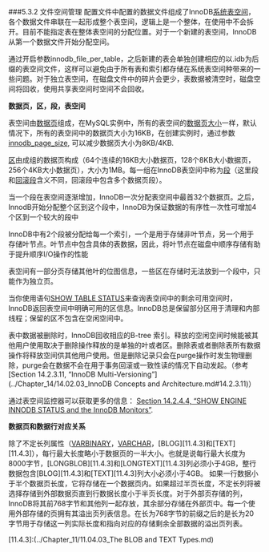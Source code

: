 ###5.3.2 文件空间管理
配置文件中配置的数据文件组成了InnoDB[系统表空间](../glossary.md#glos_system_tablespace)，各个数据文件串联在一起形成整个表空间，逻辑上是一个整体，在使用中不会拆开。目前不能指定表在整体表空间的分配位置。对于一个新建的表空间，InnoDB从第一个数据文件开始分配空间。

通过开启参数innodb_file_per_table，之后新建的表会单独创建相应的以.idb为后缀的表空间文件，这样可以避免由于所有表和索引都存储在系统表空间种带来的一些问题。对于独立表空间，在磁盘文件中的碎片会更少，表数据被清空时，磁盘空间将回收，使用共享表空间时空间不会回收。


<b>数据页，区，段，表空间</b>

表空间由[数据页](../glossary.md#glos_page)组成，在MySQL实例中，所有的表空间的[数据页大小](../glossary.md#glos_page_size)一样，默认情况下，所有的表空间中的数据页大小为16KB，在创建实例时，通过参数 
[innodb_page_size](../Chapter_14/14.02.06_InnoDB_Startup_Options_and_System_Variables.md#sysvar_innodb_page_size), 可以减少数据页大小为8KB/4KB.

[区](../glossary.md#glos_extent)由成组的数据页构成（64个连续的16KB大小数据页，128个8KB大小数据页，256个4KB大小数据页），大小为1MB。每一组在InnoDB表空间中称为[段](../glossary.md#glos_segment)（这里段和[回滚段](../glossary.md#glos_rollback_segment)含义不同，回滚段中包含多个数据页段）。

当一个段在表空间逐渐增加，InnoDB一次分配表空间中最首32个数据页。之后，InnodB开始分配整个区到这个段中，InnoDB为保证数据的有序性一次性可增加4个区到一个较大的段中
	
InnoDB中有2个段被分配给每一个索引，一个是用于存储非叶节点，另一个用于存储叶节点。叶节点中包含具体的表数据，因此，将叶节点在磁盘中顺序存储有助于提升顺序I/O操作的性能
	
表空间有一部分页存储其他叶的位图信息，一些区在存储时无法放到一个段中，只能作为独立页。

当你使用语句[SHOW TABLE STATUS](../Chapter_13/13.07.05_SHOW_Syntax.md#13.7.5.37)来查询表空间中的剩余可用空间时，InnoDB返回表空间中明确可用的区信息。InnoDB总是保留部分区用于清理和内部线程；保留的区不包含在空闲空间中。

表中数据被删除时，InnoDB回收相应的B-tree 索引。释放的空闲空间时候能被其他用户使用取决于删除操作释放的是单独的叶或者区。删除表或者删除表所有数据操作将释放空间供其他用户使用。但是删除记录只会在purge操作时发生物理删除，purge会在数据不会在用于事务回滚或一致性读的情况下自动发起。（参考 [Section 14.2.3.11, “InnoDB Multi-Versioning”](../Chapter_14/14.02.03_InnoDB Concepts and Architecture.md#14.2.3.11)）

通过表空间监控器可以获取更多的信息： [Section 14.2.4.4, “SHOW ENGINE INNODB STATUS and the InnoDB Monitors”](../Chapter_14/14.02.04_InnoDB_Performance_Tuning_and_Troubleshooting.md#14.2.4.4).


<b>数据页和数据行对应关系</b>

除了不定长列属性（[VARBINARY][11.4.2]，[VARCHAR][11.4.1]，[BLOG][11.4.3]和[TEXT][11.4.3]），每行最大长度略小于数据页的一半大小。也就是说每行最大长度为8000字节，[LONGBLOB][11.4.3]和[LONGTEXT][11.4.3]列必须小于4GB，整行数据包含[BLOG][11.4.3]和[TEXT][11.4.3]列大小必须小于4GB。
如果一行数据小于半个数据页长度，它将存储在一个数据页内。如果超过半页长度，不定长列将被选择存储到外部数据页直到行数据长度小于半页长度。对于外部页存储的列，InnoDB将其前768字节和其他列一起存放，其余部分存储在外部页中。每一个使用外部存储的页拥有其溢出页列表信息。在长为768字节的前缀之后的是长为20字节用于存储这一列实际长度和指向对应的存储剩余全部数据的溢出页列表。

[11.4.2]:(../Chapter_11/11.04.02_The_BINARY_and_VARBINARY_Types.md)
[11.4.1]:(../Chapter_11/11.04.01_The_CHAR_and_VARCHAR_Types.md)
[11.4.3]:(../Chapter_11/11.04.03_The BLOB and TEXT Types.md)
